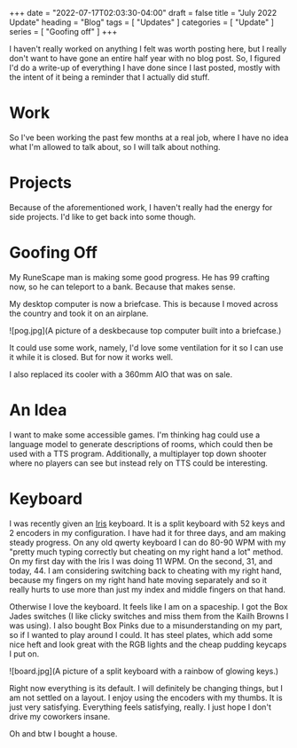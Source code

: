 +++
date = "2022-07-17T02:03:30-04:00"
draft = false
title = "July 2022 Update"
heading = "Blog"
tags = [ "Updates" ]
categories = [ "Update" ]
series = [ "Goofing off" ]
+++

I haven't really worked on anything I felt was worth posting here, but I
really don't want to have gone an entire half year with no blog post. So, I
figured I'd do a write-up of everything I have done since I last posted,
mostly with the intent of it being a reminder that I actually did stuff.

<!--more-->

# Work
So I've been working the past few months at a real job, where I have
no idea what I'm allowed to talk about, so I will talk about nothing.

# Projects
Because of the aforementioned work, I haven't really had the energy for
side projects. I'd like to get back into some though.

# Goofing Off
My RuneScape man is making some good progress. He has 99 crafting now, so
he can teleport to a bank. Because that makes sense.

My desktop computer is now a briefcase. This is because I moved across the country
and took it on an airplane. 

![pog.jpg](A picture of a deskbecause top computer built into a briefcase.)

It could use some work, namely, I'd love some ventilation for it so I can
use it while it is closed. But for now it works well.

I also replaced its cooler with a 360mm AIO that was on sale.

# An Idea
I want to make some accessible games. I'm thinking hag could use a language
model to generate descriptions of rooms, which could then be used with a TTS
program. Additionally, a multiplayer top down shooter where no players can see
but instead rely on TTS could be interesting.

# Keyboard

I was recently given an [Iris](https://keeb.io/collections/pre-built-keyboards/products/iris-keyboard-pre-built) keyboard. It is a split
keyboard with 52 keys and 2 encoders in my configuration. I have had it for three days, and am making steady progress. On any old qwerty
keyboard I can do 80-90 WPM with my "pretty much typing correctly but cheating on my right hand a lot" method. On my first day with the
Iris I was doing 11 WPM. On the second, 31, and today, 44. I am considering switching back to cheating with my right hand, because
my fingers on my right hand hate moving separately and so it really hurts to use more than just my index and middle fingers on that hand.

Otherwise I love the keyboard. It feels like I am on a spaceship. I got the Box Jades switches (I like clicky
switches and miss them from the Kailh Browns I was using). I also bought Box Pinks due to a misunderstanding on my part, so
if I wanted to play around I could. It has steel plates, which add some nice heft and look great with the RGB lights and the
cheap pudding keycaps I put on.

![board.jpg](A picture of a split keyboard with a rainbow of glowing keys.)

Right now everything is its default. I will definitely be changing things, but I am not settled on a layout.
I enjoy using the encoders with my thumbs. It is just very satisfying. Everything feels satisfying, really.
I just hope I don't drive my coworkers insane.



















Oh and btw I bought a house.
